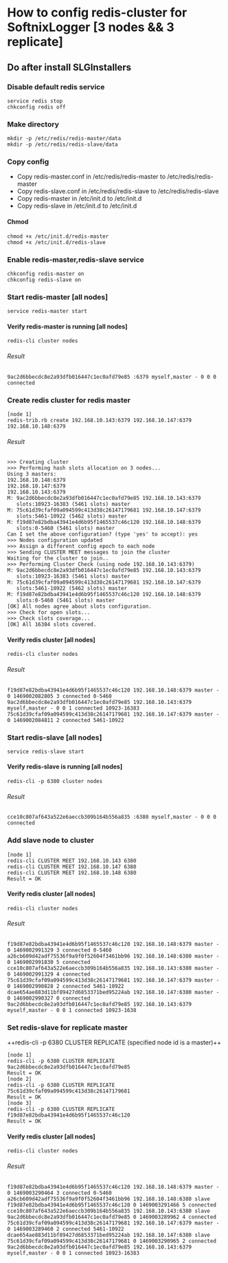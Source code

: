 # How to config redis-cluster for SoftnixLogger [3 nodes && 3 replicate]

## Do after install SLGInstallers

### Disable default redis service
```
service redis stop
chkconfig redis off
```

### Make directory
```
mkdir -p /etc/redis/redis-master/data
mkdir -p /etc/redis/redis-slave/data
```

### Copy config
* Copy redis-master.conf in /etc/redis/redis-master to /etc/redis/redis-master
* Copy redis-slave.conf in /etc/redis/redis-slave to /etc/redis/redis-slave
* Copy redis-master in /etc/init.d to /etc/init.d
* Copy redis-slave in /etc/init.d to /etc/init.d

#### Chmod
```
chmod +x /etc/init.d/redis-master
chmod +x /etc/init.d/redis-slave
```

### Enable redis-master,redis-slave service
```
chkconfig redis-master on
chkconfig redis-slave on
```

### Start redis-master **[all nodes]**
```
service redis-master start
```
#### Verify redis-master is running **[all nodes]**
```
redis-cli cluster nodes
```
###### Result
```
9ac2d6bbecdc8e2a93dfb016447c1ec0afd79e85 :6379 myself,master - 0 0 0 connected
```

### Create redis cluster for redis master
```
[node 1]
redis-trib.rb create 192.168.10.143:6379 192.168.10.147:6379 192.168.10.148:6379
```

###### Result
```
>>> Creating cluster
>>> Performing hash slots allocation on 3 nodes...
Using 3 masters:
192.168.10.148:6379
192.168.10.147:6379
192.168.10.143:6379
M: 9ac2d6bbecdc8e2a93dfb016447c1ec0afd79e85 192.168.10.143:6379
   slots:10923-16383 (5461 slots) master
M: 75c61d39cfaf09a094599c413d38c26147179681 192.168.10.147:6379
   slots:5461-10922 (5462 slots) master
M: f19d87e82bdba43941e4d6b95f1465537c46c120 192.168.10.148:6379
   slots:0-5460 (5461 slots) master
Can I set the above configuration? (type 'yes' to accept): yes
>>> Nodes configuration updated
>>> Assign a different config epoch to each node
>>> Sending CLUSTER MEET messages to join the cluster
Waiting for the cluster to join..
>>> Performing Cluster Check (using node 192.168.10.143:6379)
M: 9ac2d6bbecdc8e2a93dfb016447c1ec0afd79e85 192.168.10.143:6379
   slots:10923-16383 (5461 slots) master
M: 75c61d39cfaf09a094599c413d38c26147179681 192.168.10.147:6379
   slots:5461-10922 (5462 slots) master
M: f19d87e82bdba43941e4d6b95f1465537c46c120 192.168.10.148:6379
   slots:0-5460 (5461 slots) master
[OK] All nodes agree about slots configuration.
>>> Check for open slots...
>>> Check slots coverage...
[OK] All 16384 slots covered.
```

#### Verify redis cluster **[all nodes]**
```
redis-cli cluster nodes
```
###### Result
```
f19d87e82bdba43941e4d6b95f1465537c46c120 192.168.10.148:6379 master - 0 1469002082805 3 connected 0-5460
9ac2d6bbecdc8e2a93dfb016447c1ec0afd79e85 192.168.10.143:6379 myself,master - 0 0 1 connected 10923-16383
75c61d39cfaf09a094599c413d38c26147179681 192.168.10.147:6379 master - 0 1469002084811 2 connected 5461-10922
```

### Start redis-slave **[all nodes]**
```
service redis-slave start
```
#### Verify redis-slave is running **[all nodes]**
```
redis-cli -p 6380 cluster nodes
```
###### Result
```
cce10c807af643a522e6aeccb309b164b556a835 :6380 myself,master - 0 0 0 connected
```
### Add slave node to cluster
```
[node 1]
redis-cli CLUSTER MEET 192.168.10.143 6380
redis-cli CLUSTER MEET 192.168.10.147 6380
redis-cli CLUSTER MEET 192.168.10.148 6380
Result = OK
```
#### Verify redis cluster **[all nodes]**
```
redis-cli cluster nodes
```
###### Result
```
f19d87e82bdba43941e4d6b95f1465537c46c120 192.168.10.148:6379 master - 0 1469002991329 3 connected 0-5460
a26cb609d42adf75536f9a9f0f52604f3461bb96 192.168.10.148:6380 master - 0 1469002991830 5 connected
cce10c807af643a522e6aeccb309b164b556a835 192.168.10.143:6380 master - 0 1469002991329 4 connected
75c61d39cfaf09a094599c413d38c26147179681 192.168.10.147:6379 master - 0 1469002990828 2 connected 5461-10922
dcae654ae883d11bf89427d6853371bed95224ab 192.168.10.147:6380 master - 0 1469002990327 0 connected
9ac2d6bbecdc8e2a93dfb016447c1ec0afd79e85 192.168.10.143:6379 myself,master - 0 0 1 connected 10923-1638
```

### Set redis-slave for replicate master
++redis-cli -p 6380 CLUSTER REPLICATE (specified node id is a master)++
```
[node 1]
redis-cli -p 6380 CLUSTER REPLICATE 9ac2d6bbecdc8e2a93dfb016447c1ec0afd79e85
Result = OK
[node 2]
redis-cli -p 6380 CLUSTER REPLICATE 75c61d39cfaf09a094599c413d38c26147179681
Result = OK
[node 3]
redis-cli -p 6380 CLUSTER REPLICATE f19d87e82bdba43941e4d6b95f1465537c46c120
Result = OK
```
#### Verify redis cluster **[all nodes]**
```
redis-cli cluster nodes
```
###### Result
```
f19d87e82bdba43941e4d6b95f1465537c46c120 192.168.10.148:6379 master - 0 1469003290464 3 connected 0-5460
a26cb609d42adf75536f9a9f0f52604f3461bb96 192.168.10.148:6380 slave f19d87e82bdba43941e4d6b95f1465537c46c120 0 1469003291466 5 connected
cce10c807af643a522e6aeccb309b164b556a835 192.168.10.143:6380 slave 9ac2d6bbecdc8e2a93dfb016447c1ec0afd79e85 0 1469003289962 4 connected
75c61d39cfaf09a094599c413d38c26147179681 192.168.10.147:6379 master - 0 1469003289460 2 connected 5461-10922
dcae654ae883d11bf89427d6853371bed95224ab 192.168.10.147:6380 slave 75c61d39cfaf09a094599c413d38c26147179681 0 1469003290965 2 connected
9ac2d6bbecdc8e2a93dfb016447c1ec0afd79e85 192.168.10.143:6379 myself,master - 0 0 1 connected 10923-16383
```




